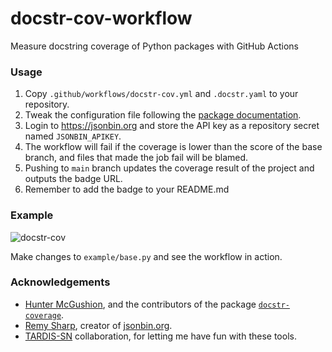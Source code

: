 # docstr-cov-workflow

Measure docstring coverage of Python packages with GitHub Actions


### Usage

1. Copy `.github/workflows/docstr-cov.yml` and  `.docstr.yaml` to your repository.
2. Tweak the configuration file following the [package documentation](https://github.com/HunterMcGushion/docstr_coverage#config-file).
3. Login to https://jsonbin.org and store the API key as a repository secret named `JSONBIN_APIKEY`.
4. The workflow will fail if the coverage is lower than the score of the base branch, and files that made the job fail will be blamed.
5. Pushing to `main` branch updates the coverage result of the project and outputs the badge URL.
6. Remember to add the badge to your README.md


### Example

![docstr-cov](https://img.shields.io/endpoint?url=https://jsonbin.org/epassaro/docstr-cov-workflow/badges/docstr-cov)

Make changes to `example/base.py` and see the workflow in action.


### Acknowledgements

- [Hunter McGushion](https://github.com/HunterMcGushion), and the contributors of the package [`docstr-coverage`](https://github.com/HunterMcGushion/docstr_coverage).
- [Remy Sharp](https://github.com/remy), creator of [jsonbin.org](https://jsonbin.org).
- [TARDIS-SN](https://github.com/tardis-sn) collaboration, for letting me have fun with these tools.
